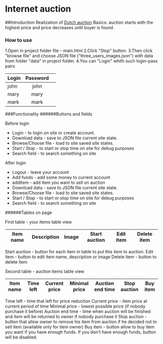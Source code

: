 # Internet auction
##Introduction
Realization of [Dutch auction](https://en.wikipedia.org/wiki/Dutch_auction)
Basics: auction starts with the highest price and price decreases until buyer is found.
### How to use

1.Open in project folder file - main.html
2.Click "Stop" button.
3.Then click "browse file" and choose JSON file ("three_users_images.json") with data from folder "data" in project folder.
4.You can "Login" whith  such login-pass pairs

| Login| Password |    |
| -----|:--------:|---:|
| john | john     |    |
| mary | mary     |    |
| mark | mark     |    |

###Functionality
######Buttons and fields

Before login

- Login - to login on site or create account.
- Download data - save to JSON file current site state.
- Browse/Choose file - load to site saved site states.
- Start / Stop - to start or stop time on site for debug purposes
- Search field - to search something on site

After login

- Logout - leave your account
- Add funds - add some money to current account
- addItem - add item you want to sell on auction
- Download data - save to JSON file current site state.
- Browse/Choose file - load to site saved site states.
- Start / Stop - to start or stop time on site for debug purposes
- Search field - to search something on site

######Tables on page

First table - your items table view

|Item name   |Description   |Image   |Start auction   |Edit item   |Delete item   |
|------------|--------------|--------|----------------|------------|--------------|

Start auction - button for each item in table to put this item to auction.
Edit item - button to edit item name, description or image
Detele item - button to delete item

Second table - auction items table view

|Item name  |Time left  |Current price  |Minimal price  |Auction end time  |Stop auction  |Buy item  |
|-----------|-----------|---------------|---------------|------------------|--------------|----------|

Time left - time that left for price reduction
Current price - item price at current period of time
Minimal price - lowest possible price (if nobody purchase it before)
Auction end time - time when auction will be finished and item will be returned to owner if nobody purchase it
Stop auction - button that allow owner to remove his item from auction if he decided not to sell item (available only
 for item owner)
 Buy item - button allow to buy item you want if you have enough funds. If you don't have enough funds, button will
 be disabled.